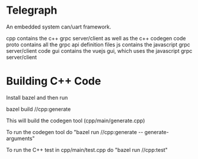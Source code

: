 # Telegraph
An embedded system can/uart framework.

cpp contains the c++ grpc server/client as well as the c++ codegen code
proto contains all the grpc api definition files
js contains the javascript grpc server/client code
gui contains the vuejs gui, which uses the javascript grpc server/client


# Building C++ Code

Install bazel and then run

bazel build //cpp:generate

This will build the codegen tool (cpp/main/generate.cpp)

To run the codegen tool do "bazel run //cpp:generate -- generate-arguments"

To run the C++ test in cpp/main/test.cpp do "bazel run //cpp:test"
